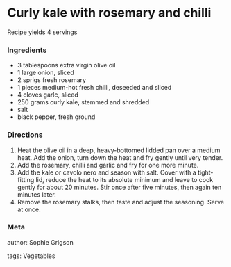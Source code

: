 # Curly kale with rosemary and chilli

Recipe yields 4 servings 

### Ingredients
 * 3 tablespoons extra virgin olive oil 
 * 1 large onion, sliced
 * 2 sprigs fresh rosemary
 * 1 pieces medium-hot fresh chilli, deseeded and sliced
 * 4 cloves garlc, sliced
 * 250 grams curly kale, stemmed and shredded
 * salt
 * black pepper, fresh ground

### Directions

1. Heat the olive oil in a deep, heavy-bottomed lidded pan over a medium heat. Add the onion, turn down the heat and fry gently until very tender.
2. Add the rosemary, chilli and garlic and fry for one more minute.
3. Add the kale or cavolo nero and season with salt. Cover with a tight-fitting lid, reduce the heat to its absolute minimum and leave to cook gently for about 20 minutes. Stir once after five minutes, then again ten minutes later.
4. Remove the rosemary stalks, then taste and adjust the seasoning. Serve at once.

### Meta
author: Sophie Grigson

tags: Vegetables

